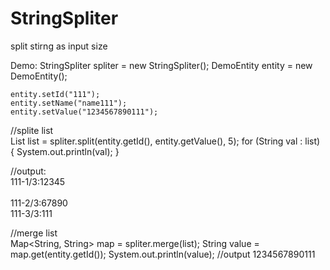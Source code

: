 # StringSpliter
split stirng as input size

Demo:
  	StringSpliter spliter = new StringSpliter();
	DemoEntity entity = new DemoEntity();

	entity.setId("111");
	entity.setName("name111");
	entity.setValue("1234567890111");

//splite list <br>
	List<String> list = spliter.split(entity.getId(), entity.getValue(), 5);
	for (String val : list) {
	    System.out.println(val);
	}
	
//output:<br>
  111-1/3:12345<br><br>
  111-2/3:67890<br>
  111-3/3:111<br>
  
//merge list<br>
	Map<String, String> map = spliter.merge(list);
	String value = map.get(entity.getId());
	System.out.println(value);
//output
  1234567890111<br>
